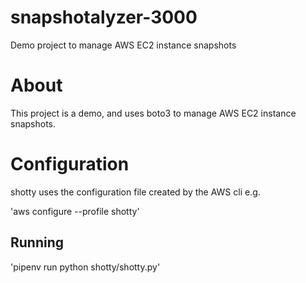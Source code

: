 # snapshotalyzer-3000

Demo project to manage AWS EC2 instance snapshots

# About

This project is a demo, and uses boto3 to manage AWS EC2 instance snapshots.

# Configuration

shotty uses the configuration file created by the AWS cli e.g.

'aws configure --profile shotty'

## Running

'pipenv run python shotty/shotty.py'

